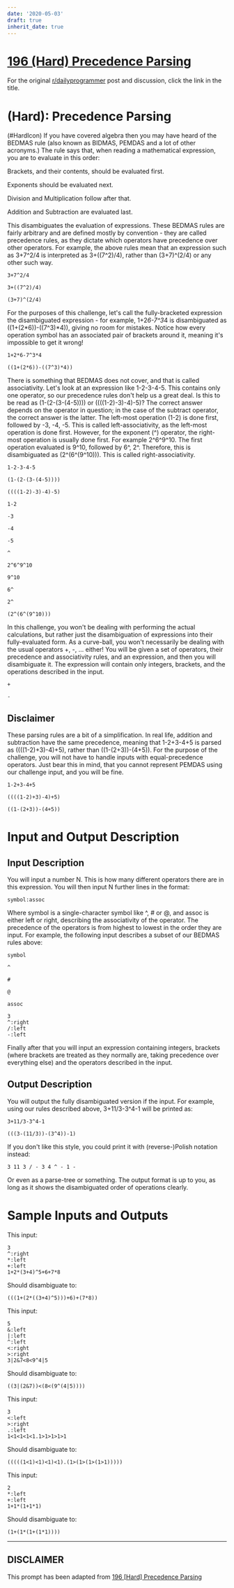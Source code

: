 ```yaml
---
date: '2020-05-03'
draft: true
inherit_date: true
---
```


# [196 (Hard) Precedence Parsing](https://www.reddit.com/r/dailyprogrammer/comments/2rye5u/20150110_challenge_196_hard_precedence_parsing/)

For the original [r/dailyprogrammer](https://www.reddit.com/r/dailyprogrammer/) post and discussion, click the link in the title.

#  (Hard): Precedence Parsing
(#HardIcon)
If you have covered algebra then you may have heard of the BEDMAS rule (also known as BIDMAS, PEMDAS and a lot of other acronyms.) The rule says that, when reading a mathematical expression, you are to evaluate in this order:

Brackets, and their contents, should be evaluated first.

Exponents should be evaluated next.

Division and Multiplication follow after that.

Addition and Subtraction are evaluated last.

This disambiguates the evaluation of expressions. These BEDMAS rules are fairly arbitrary and are defined mostly by convention - they are called precedence rules, as they dictate which operators have precedence over other operators. For example, the above rules mean that an expression such as 3+7^2/4 is interpreted as 3+((7^2)/4), rather than (3+7)^(2/4) or any other such way.


```
3+7^2/4
```

```
3+((7^2)/4)
```

```
(3+7)^(2/4)
```
For the purposes of this challenge, let's call the fully-bracketed expression the disambiguated expression - for example, 1+2*6-7^3*4 is disambiguated as ((1+(2*6))-((7^3)*4)), giving no room for mistakes. Notice how every operation symbol has an associated pair of brackets around it, meaning it's impossible to get it wrong!


```
1+2*6-7^3*4
```

```
((1+(2*6))-((7^3)*4))
```
There is something that BEDMAS does not cover, and that is called associativity. Let's look at an expression like 1-2-3-4-5. This contains only one operator, so our precedence rules don't help us a great deal. Is this to be read as (1-(2-(3-(4-5)))) or ((((1-2)-3)-4)-5)? The correct answer depends on the operator in question; in the case of the subtract operator, the correct answer is the latter. The left-most operation (1-2) is done first, followed by -3, -4, -5. This is called left-associativity, as the left-most operation is done first. However, for the exponent (^) operator, the right-most operation is usually done first. For example 2^6^9^10. The first operation evaluated is 9^10, followed by 6^, 2^. Therefore, this is disambiguated as (2^(6^(9^10))). This is called right-associativity.


```
1-2-3-4-5
```

```
(1-(2-(3-(4-5))))
```

```
((((1-2)-3)-4)-5)
```

```
1-2
```

```
-3
```

```
-4
```

```
-5
```

```
^
```

```
2^6^9^10
```

```
9^10
```

```
6^
```

```
2^
```

```
(2^(6^(9^10)))
```
In this challenge, you won't be dealing with performing the actual calculations, but rather just the disambiguation of expressions into their fully-evaluated form. As a curve-ball, you won't necessarily be dealing with the usual operators +, -, ... either! You will be given a set of operators, their precedence and associativity rules, and an expression, and then you will disambiguate it. The expression will contain only integers, brackets, and the operations described in the input.


```
+
```

```
-
```
## Disclaimer
These parsing rules are a bit of a simplification. In real life, addition and subtraction have the same precedence, meaning that 1-2+3-4+5 is parsed as ((((1-2)+3)-4)+5), rather than ((1-(2+3))-(4+5)). For the purpose of the challenge, you will not have to handle inputs with equal-precedence operators. Just bear this in mind, that you cannot represent PEMDAS using our challenge input, and you will be fine.


```
1-2+3-4+5
```

```
((((1-2)+3)-4)+5)
```

```
((1-(2+3))-(4+5))
```
# Input and Output Description
## Input Description
You will input a number N. This is how many different operators there are in this expression. You will then input N further lines in the format:


```
symbol:assoc
```
Where symbol is a single-character symbol like ^, # or @, and assoc is either left or right, describing the associativity of the operator. The precedence of the operators is from highest to lowest in the order they are input. For example, the following input describes a subset of our BEDMAS rules above:


```
symbol
```

```
^
```

```
#
```

```
@
```

```
assoc
```

```
3
^:right
/:left
-:left
```
Finally after that you will input an expression containing integers, brackets (where brackets are treated as they normally are, taking precedence over everything else) and the operators described in the input.

## Output Description
You will output the fully disambiguated version if the input. For example, using our rules described above, 3+11/3-3^4-1 will be printed as:


```
3+11/3-3^4-1
```

```
(((3-(11/3))-(3^4))-1)
```
If you don't like this style, you could print it with (reverse-)Polish notation instead:


```
3 11 3 / - 3 4 ^ - 1 -
```
Or even as a parse-tree or something. The output format is up to you, as long as it shows the disambiguated order of operations clearly.

# Sample Inputs and Outputs
This input:


```
3
^:right
*:left
+:left
1+2*(3+4)^5+6+7*8
```
Should disambiguate to:


```
(((1+(2*((3+4)^5)))+6)+(7*8))
```
This input:


```
5
&:left
|:left
^:left
<:right
>:right
3|2&7<8<9^4|5
```
Should disambiguate to:


```
((3|(2&7))<(8<(9^(4|5))))
```
This input:


```
3
<:left
>:right
.:left
1<1<1<1<1.1>1>1>1>1
```
Should disambiguate to:


```
(((((1<1)<1)<1)<1).(1>(1>(1>(1>1)))))
```
This input:


```
2
*:left
+:left
1+1*(1+1*1)
```
Should disambiguate to:


```
(1+(1*(1+(1*1))))
```

----
## **DISCLAIMER**
This prompt has been adapted from [196 [Hard] Precedence Parsing](https://www.reddit.com/r/dailyprogrammer/comments/2rye5u/20150110_challenge_196_hard_precedence_parsing/
)
